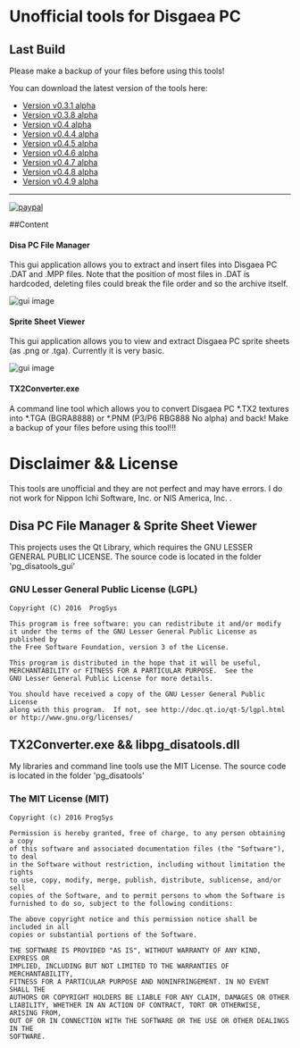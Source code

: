 # Unofficial tools for Disgaea PC

## Last Build

Please make a backup of your files before using this tools!

You can download the latest version of the tools here:

* [Version v0.3.1 alpha](https://dl.dropboxusercontent.com/u/33065226/disgaea/Disgaea%20Tools%20v0.3.1%20alpha.zip)
* [Version v0.3.8 alpha](https://dl.dropboxusercontent.com/u/33065226/disgaea/Disgaea%20Tools%20v0.3.8%20alpha.zip)
* [Version v0.4 alpha](https://dl.dropboxusercontent.com/u/33065226/disgaea/Disgaea%20Tools%20v0.4%20alpha.zip)
* [Version v0.4.4 alpha](https://dl.dropboxusercontent.com/u/33065226/disgaea/Disgaea%20Tools%20v0.4.4%20alpha.zip)
* [Version v0.4.5 alpha](https://dl.dropboxusercontent.com/u/33065226/disgaea/Disgaea%20Tools%20v0.4.5%20alpha.zip)
* [Version v0.4.6 alpha](https://dl.dropboxusercontent.com/u/33065226/disgaea/Disgaea%20Tools%20v0.4.6%20alpha.zip)
* [Version v0.4.7 alpha](https://dl.dropboxusercontent.com/u/33065226/disgaea/Disgaea%20Tools%20v0.4.7%20alpha.zip)
* [Version v0.4.8 alpha](https://dl.dropboxusercontent.com/u/33065226/disgaea/Disgaea%20Tools%20v0.4.8%20alpha.zip)
* [Version v0.4.9 alpha](https://dl.dropboxusercontent.com/u/33065226/disgaea/Disgaea%20Tools%20v0.4.9%20alpha.rar.zip)
 
---

[![paypal](https://www.paypalobjects.com/de_DE/DE/i/btn/btn_donate_LG.gif)](https://www.paypal.com/cgi-bin/webscr?cmd=_s-xclick&hosted_button_id=CD32DJ9YJKCUQ)


##Content
#### Disa PC File Manager

This gui application allows you to extract and insert files into Disgaea PC .DAT and .MPP files.
Note that the position of most files in .DAT is hardcoded, deleting files could break the file order and so the archive itself.

![gui image](https://dl.dropboxusercontent.com/u/33065226/disgaea/java_gui_preview7.png)

#### Sprite Sheet Viewer

This gui application allows you to view and extract Disgaea PC sprite sheets (as .png or .tga).
Currently it is very basic.

![gui image](https://dl.dropboxusercontent.com/u/33065226/disgaea/Sprite_Sheet_Viewer_v0.1.6_preview.png)


#### TX2Converter.exe

A command line tool which allows you to convert Disgaea PC *.TX2 textures into *.TGA (BGRA8888) or *.PNM (P3/P6 RBG888 No alpha) and back!
Make a backup of your files before using this tool!!!

# Disclaimer && License
This tools are unofficial and they are not perfect and may have errors. I do not work for Nippon Ichi Software, Inc. or NIS America, Inc. . 

## Disa PC File Manager & Sprite Sheet Viewer
This projects uses the Qt Library, which requires the GNU LESSER GENERAL PUBLIC LICENSE.
The source code is located in the folder 'pg_disatools_gui'

### GNU Lesser General Public License (LGPL)

	Copyright (C) 2016  ProgSys

	This program is free software: you can redistribute it and/or modify
	it under the terms of the GNU Lesser General Public License as published by
	the Free Software Foundation, version 3 of the License.

	This program is distributed in the hope that it will be useful,
	MERCHANTABILITY or FITNESS FOR A PARTICULAR PURPOSE.  See the
	GNU Lesser General Public License for more details.

	You should have received a copy of the GNU Lesser General Public License
	along with this program.  If not, see http://doc.qt.io/qt-5/lgpl.html
	or http://www.gnu.org/licenses/

 
## TX2Converter.exe && libpg_disatools.dll
My libraries and command line tools use the MIT License.
The source code is located in the folder 'pg_disatools'

### The MIT License (MIT)

	Copyright (c) 2016 ProgSys

	Permission is hereby granted, free of charge, to any person obtaining a copy
	of this software and associated documentation files (the "Software"), to deal
	in the Software without restriction, including without limitation the rights
	to use, copy, modify, merge, publish, distribute, sublicense, and/or sell
	copies of the Software, and to permit persons to whom the Software is
	furnished to do so, subject to the following conditions:

	The above copyright notice and this permission notice shall be included in all
	copies or substantial portions of the Software.

	THE SOFTWARE IS PROVIDED "AS IS", WITHOUT WARRANTY OF ANY KIND, EXPRESS OR
	IMPLIED, INCLUDING BUT NOT LIMITED TO THE WARRANTIES OF MERCHANTABILITY,
	FITNESS FOR A PARTICULAR PURPOSE AND NONINFRINGEMENT. IN NO EVENT SHALL THE
	AUTHORS OR COPYRIGHT HOLDERS BE LIABLE FOR ANY CLAIM, DAMAGES OR OTHER
	LIABILITY, WHETHER IN AN ACTION OF CONTRACT, TORT OR OTHERWISE, ARISING FROM,
	OUT OF OR IN CONNECTION WITH THE SOFTWARE OR THE USE OR OTHER DEALINGS IN THE
	SOFTWARE.
